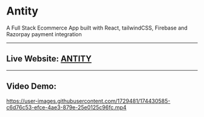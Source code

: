 # Antity

A Full Stack Ecommerce App built with React, tailwindCSS, Firebase and Razorpay payment integration

---

## Live Website: [ANTITY](https://antity-react.vercel.app/)

---

## Video Demo:

https://user-images.githubusercontent.com/1729481/174430585-c6d76c53-efce-4ae3-879e-25e0125c96fc.mp4

